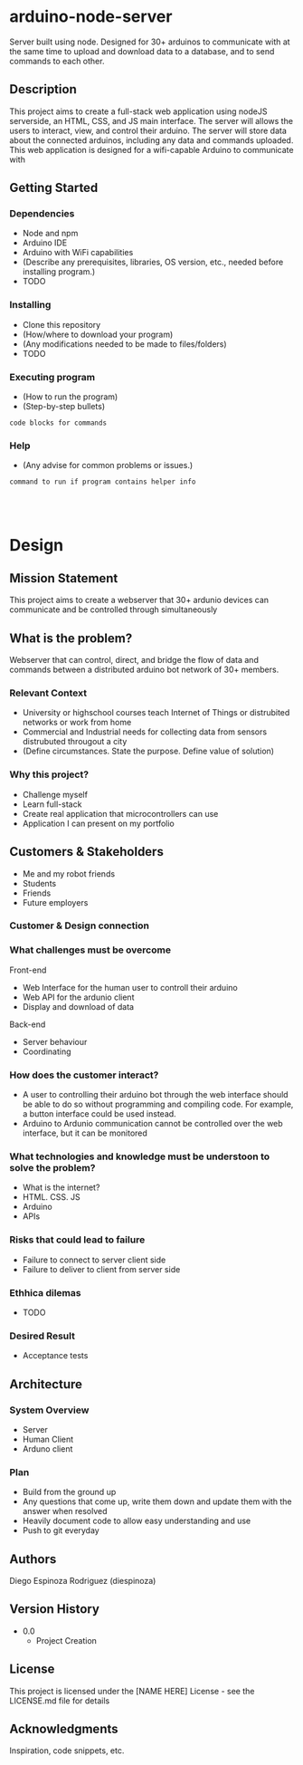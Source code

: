# arduino-node-server
Server built using node. Designed for 30+ arduinos to communicate with at the same time to upload and download data to a database, and to send commands to each other.


## Description

This project aims to create a full-stack web application using nodeJS serverside, an HTML, CSS, and JS main interface. The server will allows the users to interact, view, and control their arduino. The server will store data about the connected arduinos, including any data and commands uploaded. This web application is designed for a wifi-capable Arduino to communicate with

## Getting Started

### Dependencies

* Node and npm
* Arduino IDE
* Arduino with WiFi capabilities
* (Describe any prerequisites, libraries, OS version, etc., needed before installing program.)
* TODO

### Installing

* Clone this repository
* (How/where to download your program)
* (Any modifications needed to be made to files/folders)
* TODO

### Executing program

* (How to run the program)
* (Step-by-step bullets)
```
code blocks for commands
```

### Help

 - (Any advise for common problems or issues.)
```
command to run if program contains helper info
```
\
&nbsp;

# Design
## Mission Statement
This project aims to create a webserver that 30+ ardunio devices can communicate and be controlled through simultaneously 

## What is the problem?
Webserver that can control, direct, and bridge the flow of data and commands between a distributed arduino bot network of 30+ members.
### Relevant Context
- University or highschool courses teach Internet of Things or distrubited networks or work from home
- Commercial and Industrial needs for collecting data from sensors distrubuted througout a city
- (Define circumstances. State the purpose. Define value of solution)
### Why this project?
 - Challenge myself
 - Learn full-stack
 - Create real application that microcontrollers can use
 - Application I can present on my portfolio


## Customers & Stakeholders
- Me and my robot friends
- Students
- Friends
- Future employers
### Customer & Design connection
### What challenges must be overcome
Front-end
 - Web Interface for the human user to controll their arduino
 - Web API for the ardunio client
 - Display and download of data


Back-end
 - Server behaviour
 - Coordinating  
### How does the customer interact?
 - A user to controlling their arduino bot through the web interface should be able to do so without programming and compiling code. For example, a button interface could be used instead.
 - Arduino to Ardunio communication cannot be controlled over the web interface, but it can be monitored
### What technologies and knowledge must be understoon to solve the problem?
- What is the internet?
- HTML. CSS. JS
- Arduino
- APIs
### Risks that could lead to failure
- Failure to connect to server client side
- Failure to deliver to client from server side
### Ethhica dilemas
- TODO
### Desired Result
- Acceptance tests

## Architecture
### System Overview
 - Server 
 - Human Client
 - Arduno client
### Plan
 - Build from the ground up
 - Any questions that come up, write them down and update them with the answer when resolved
 - Heavily document code to allow easy understanding and use
 - Push to git everyday


## Authors

Diego Espinoza Rodriguez (diespinoza)

## Version History

* 0.0
    * Project Creation

## License

This project is licensed under the [NAME HERE] License - see the LICENSE.md file for details

## Acknowledgments

Inspiration, code snippets, etc.

